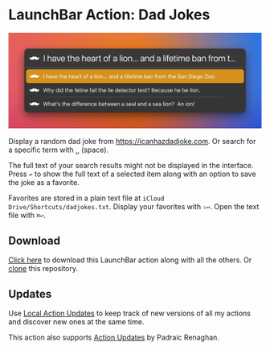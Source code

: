 # LaunchBar Action: Dad Jokes

<img src="01.jpg" width="732"/> 

Display a random dad joke from https://icanhazdadjoke.com. Or search for a specific term with `␣` (space). 

The full text of your search results might not be displayed in the interface. Press `↩` to show the full text of a selected item along with an option to save the joke as a favorite. 

Favorites are stored in a plain text file at `iCloud Drive/Shortcuts/dadjokes.txt`. Display your favorites with `⇧↩`. Open the text file with `⌘↩`.

## Download

[Click here](https://github.com/Ptujec/LaunchBar/archive/refs/heads/master.zip) to download this LaunchBar action along with all the others. Or [clone](https://docs.github.com/en/repositories/creating-and-managing-repositories/cloning-a-repository) this repository.

## Updates

Use [Local Action Updates](https://github.com/Ptujec/LaunchBar/tree/master/Local-Action-Updates#launchbar-action-local-action-updates) to keep track of new versions of all my actions and discover new ones at the same time. 

This action also supports [Action Updates](https://renaghan.com/launchbar/action-updates/) by Padraic Renaghan.